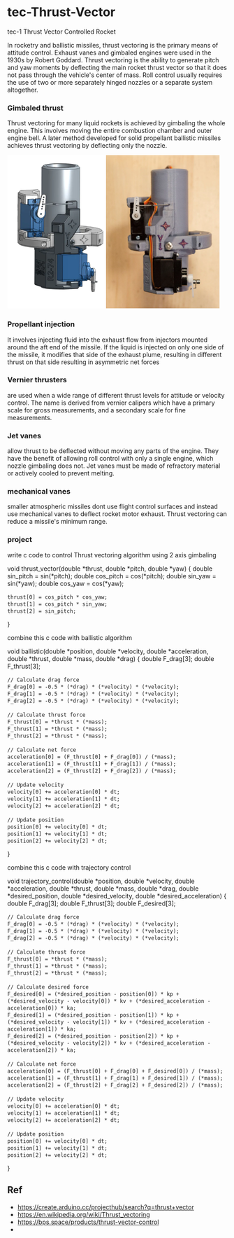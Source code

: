 # tec-Thrust-Vector
tec-1 Thrust Vector Controlled Rocket

In rocketry and ballistic missiles, thrust vectoring is the primary means of attitude control. Exhaust vanes and gimbaled engines were used in the 1930s by Robert Goddard. Thrust vectoring is the ability to generate pitch and yaw moments by deflecting the main rocket thrust vector so that it does not pass through the vehicle's center of mass. Roll control usually requires the use of two or more separately hinged nozzles or a separate system altogether.

### Gimbaled thrust
Thrust vectoring for many liquid rockets is achieved by gimbaling the whole engine. This involves moving the entire combustion chamber and outer engine bell.   A later method developed for solid propellant ballistic missiles achieves thrust vectoring by deflecting only the nozzle.


![](https://github.com/SteveJustin1963/tec-Thrust-Vector/blob/main/pics/1.png)

### Propellant injection
It involves injecting fluid into the exhaust flow from injectors mounted around the aft end of the missile. If the liquid is injected on only one side of the missile, it modifies that side of the exhaust plume, resulting in different thrust on that side resulting in asymmetric net forces

### Vernier thrusters
are used when  a wide range of different thrust levels for attitude or velocity control. The name is derived from vernier calipers which have a primary scale for gross measurements, and a secondary scale for fine measurements.
  
### Jet vanes 
allow thrust to be deflected without moving any parts of the engine. They have the benefit of allowing roll control with only a single engine, which nozzle gimbaling does not. Jet vanes must be made of refractory material or actively cooled to prevent melting.  

### mechanical vanes
smaller atmospheric missiles dont use flight control surfaces and instead use mechanical vanes to deflect rocket motor exhaust. Thrust vectoring can reduce a missile's minimum range. 

### project

write c code to control Thrust vectoring algorithm using 2 axis gimbaling
 

void thrust_vector(double *thrust, double *pitch, double *yaw)
{
    double sin_pitch = sin(*pitch);
    double cos_pitch = cos(*pitch);
    double sin_yaw = sin(*yaw);
    double cos_yaw = cos(*yaw);

    thrust[0] = cos_pitch * cos_yaw;
    thrust[1] = cos_pitch * sin_yaw;
    thrust[2] = sin_pitch;
}

combine this c code with ballistic algorithm


void ballistic(double *position, double *velocity, double *acceleration, double *thrust, double *mass, double *drag)
{
    double F_drag[3];
    double F_thrust[3];

    // Calculate drag force
    F_drag[0] = -0.5 * (*drag) * (*velocity) * (*velocity);
    F_drag[1] = -0.5 * (*drag) * (*velocity) * (*velocity);
    F_drag[2] = -0.5 * (*drag) * (*velocity) * (*velocity);

    // Calculate thrust force
    F_thrust[0] = *thrust * (*mass);
    F_thrust[1] = *thrust * (*mass);
    F_thrust[2] = *thrust * (*mass);

    // Calculate net force
    acceleration[0] = (F_thrust[0] + F_drag[0]) / (*mass);
    acceleration[1] = (F_thrust[1] + F_drag[1]) / (*mass);
    acceleration[2] = (F_thrust[2] + F_drag[2]) / (*mass);

    // Update velocity
    velocity[0] += acceleration[0] * dt;
    velocity[1] += acceleration[1] * dt;
    velocity[2] += acceleration[2] * dt;

    // Update position
    position[0] += velocity[0] * dt;
    position[1] += velocity[1] * dt;
    position[2] += velocity[2] * dt;
}

combine this c code with trajectory control




void trajectory_control(double *position, double *velocity, double *acceleration, double *thrust, double *mass, double *drag, double *desired_position, double *desired_velocity, double *desired_acceleration)
{
    double F_drag[3];
    double F_thrust[3];
    double F_desired[3];

    // Calculate drag force
    F_drag[0] = -0.5 * (*drag) * (*velocity) * (*velocity);
    F_drag[1] = -0.5 * (*drag) * (*velocity) * (*velocity);
    F_drag[2] = -0.5 * (*drag) * (*velocity) * (*velocity);

    // Calculate thrust force
    F_thrust[0] = *thrust * (*mass);
    F_thrust[1] = *thrust * (*mass);
    F_thrust[2] = *thrust * (*mass);

    // Calculate desired force
    F_desired[0] = (*desired_position - position[0]) * kp + (*desired_velocity - velocity[0]) * kv + (*desired_acceleration - acceleration[0]) * ka;
    F_desired[1] = (*desired_position - position[1]) * kp + (*desired_velocity - velocity[1]) * kv + (*desired_acceleration - acceleration[1]) * ka;
    F_desired[2] = (*desired_position - position[2]) * kp + (*desired_velocity - velocity[2]) * kv + (*desired_acceleration - acceleration[2]) * ka;

    // Calculate net force
    acceleration[0] = (F_thrust[0] + F_drag[0] + F_desired[0]) / (*mass);
    acceleration[1] = (F_thrust[1] + F_drag[1] + F_desired[1]) / (*mass);
    acceleration[2] = (F_thrust[2] + F_drag[2] + F_desired[2]) / (*mass);

    // Update velocity
    velocity[0] += acceleration[0] * dt;
    velocity[1] += acceleration[1] * dt;
    velocity[2] += acceleration[2] * dt;

    // Update position
    position[0] += velocity[0] * dt;
    position[1] += velocity[1] * dt;
    position[2] += velocity[2] * dt;
}


## Ref
- https://create.arduino.cc/projecthub/search?q=thrust+vector
- https://en.wikipedia.org/wiki/Thrust_vectoring
- https://bps.space/products/thrust-vector-control
- 

